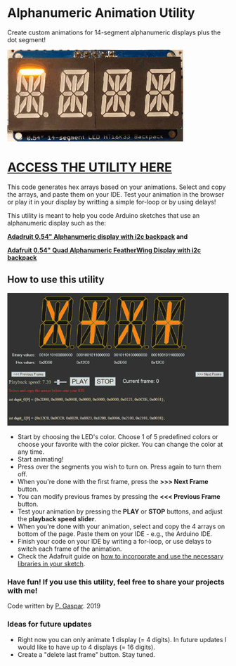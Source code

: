 # Alphanumeric Animation Utility
Create custom animations for 14-segment alphanumeric displays plus the dot segment!

![demo animation](https://github.com/GasparIsCoding/Alphanumeric_Animation_Utility/blob/gh-pages/demo_images/animation_demo.gif)

# [ACCESS THE UTILITY HERE](https://gaspariscoding.github.io/alphanumeric_animation_utility)

This code generates hex arrays based on your animations. Select and copy the arrays, and paste them on your IDE. Test your animation in the browser or play it in your display by writting a simple for-loop or by using delays!

This utility is meant to help you code Arduino sketches that use an alphanumeric display such as the:

**[Adadruit 0.54" Alphanumeric display with i2c backpack](https://learn.adafruit.com/adafruit-led-backpack/0-54-alphanumeric) and**

**[Adafruit 0.54" Quad Alphanumeric FeatherWing Display with i2c backpack](https://learn.adafruit.com/14-segment-alpha-numeric-led-featherwing)**

## How to use this utility
![demo of the interface](https://github.com/GasparIsCoding/Alphanumeric_Animation_Utility/blob/gh-pages/demo_images/interface_demo.jpg)

- Start by choosing the LED's color. Choose 1 of 5 predefined colors or choose your favorite with the color picker. You can change the color at any time.
- Start animating!
- Press over the segments you wish to turn on. Press again to turn them off.
- When you're done with the first frame, press the **>>> Next Frame** button.
- You can modify previous frames by pressing the **<<< Previous Frame** button.
- Test your animation by pressing the **PLAY** or **STOP** buttons, and adjust the **playback speed slider**.
- When you're done with your animation, select and copy the 4 arrays on bottom of the page. Paste them on your IDE - e.g., the Arduino IDE.
- Finish your code on your IDE by writing a for-loop, or use delays to switch each frame of the animation.
- Check the Adafruit guide on [how to incorporate and use the necessary libraries in your sketch](https://learn.adafruit.com/adafruit-led-backpack/0-54-alphanumeric).

### Have fun! If you use this utility, feel free to share your projects with me!

Code written by [P. Gaspar](https://pedrogaspar.weebly.com/). 2019


### Ideas for future updates
- Right now you can only animate 1 display (= 4 digits). In future updates I would like to have up to 4 displays (= 16 digits). 
- Create a "delete last frame" button.
Stay tuned.
